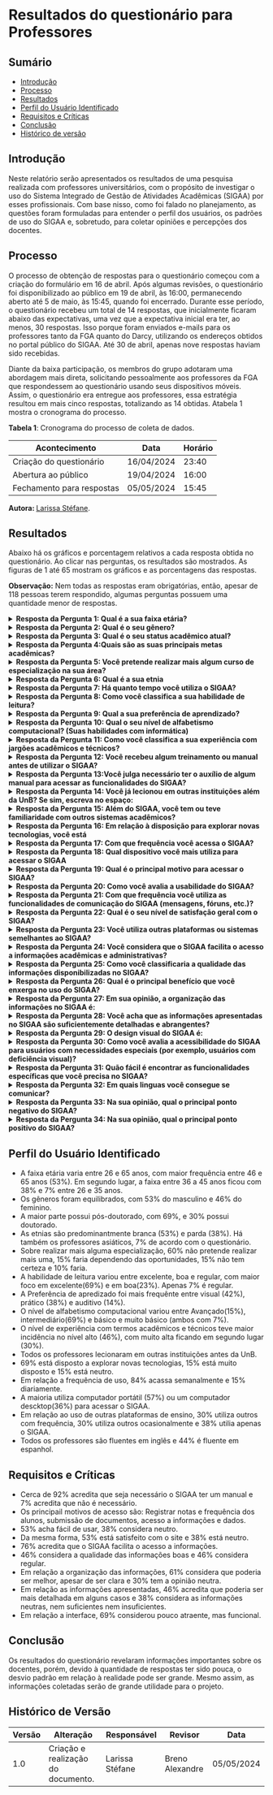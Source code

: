 # Resultados do questionário para Professores

## Sumário
* [Introdução](#Introdução)
* [Processo](#Processo)
* [Resultados](#Resultados)
* [Perfil do Usuário Identificado](#Perfil-do-Usuário-Identificado)
* [Requisitos e Críticas](#Requisitos-e-Críticas)
* [Conclusão](#Conclusão)
* [Histórico de versão](#Histórico-de-versão)

## Introdução

Neste relatório serão apresentados os resultados de uma pesquisa realizada com professores universitários, com o propósito de investigar o uso do Sistema Integrado de Gestão de Atividades Acadêmicas (SIGAA) por esses profissionais. Com base nisso, como foi falado no planejamento, as questões foram formuladas para entender o perfil dos usuários, os padrões de uso do SIGAA e, sobretudo, para coletar opiniões e percepções dos docentes.

## Processo

O processo de obtenção de respostas para o questionário começou com a criação do formulário em 16 de abril. Após algumas revisões, o questionário foi disponibilizado ao público em 19 de abril, às 16:00, permanecendo aberto até 5 de maio, às 15:45, quando foi encerrado. Durante esse período, o questionário recebeu um total de 14 respostas, que inicialmente ficaram abaixo das expectativas, uma vez que a expectativa inicial era ter, ao menos, 30 respostas. Isso porque foram enviados e-mails para os professores tanto da FGA quanto do Darcy, utilizando os endereços obtidos no portal público do SIGAA. Até 30 de abril, apenas nove respostas haviam sido recebidas.

Diante da baixa participação, os membros do grupo adotaram uma abordagem mais direta, solicitando pessoalmente aos professores da FGA que respondessem ao questionário usando seus dispositivos móveis. Assim, o questionário era entregue aos professores, essa estratégia resultou em mais cinco respostas, totalizando as 14 obtidas. Atabela 1 mostra o cronograma do processo.

**Tabela 1**: Cronograma do processo de coleta de dados.

| Acontecimento             | Data       | Horário |
| ------------------------- | ---------- | ------- |
| Criação do questionário   | 16/04/2024 | 23:40   |
| Abertura ao público       | 19/04/2024 | 16:00   |
| Fechamento para respostas | 05/05/2024 | 15:45   |

<b> Autora: </b> <a href="https://github.com/SkywalkerSupreme">Larissa Stéfane</a>.

## Resultados 
Abaixo há os gráficos e porcentagem relativos a cada resposta obtida no questionário. Ao clicar nas perguntas, os resultados são mostrados. As figuras de 1 até 65 mostram os gráficos e as porcentagens das respostas.

**Observação:** Nem todas as respostas eram obrigatórias, então, apesar de 118 pessoas terem respondido, algumas perguntas possuem uma quantidade menor de respostas.

<details>
  <summary size="20"><b> Resposta da Pergunta 1: Qual é a sua faixa etária? </b></summary> 

<div align="center">
    Figura 1: Porcentagem da resposta.
    <br>
    <img src="https://raw.githubusercontent.com/Interacao-Humano-Computador/2024.1-SIGAA/main/docs/Midia/NovasFotos/ResultadosQuestion%C3%A1riosDocentes/SlideDocentes1.png">
    <br>
     <b> Autora: </b> <a href="https://github.com/SkywalkerSupreme">Larissa Stéfane</a>.
    <br>
</div>

<div align="center">
    Figura 2: Gráfico da resposta.
    <br>
    <img src="https://raw.githubusercontent.com/Interacao-Humano-Computador/2024.1-SIGAA/main/docs/Midia/NovasFotos/ResultadosQuestion%C3%A1riosDocentes/ResultadosDocentes1.png">
    <br>
     <b> Autora: </b> <a href="https://github.com/SkywalkerSupreme">Larissa Stéfane</a>.
    <br>
</div>

  </details>

<details>
  <summary size="20"><b> Resposta da Pergunta 2: Qual é o seu gênero? </b></summary> 
<div align="center">
    Figura 3: Porcentagem da resposta.
    <br>
    <img src="https://raw.githubusercontent.com/Interacao-Humano-Computador/2024.1-SIGAA/main/docs/Midia/NovasFotos/ResultadosQuestion%C3%A1riosDocentes/SlideDocentes2.png">
    <br>
     <b> Autora: </b> <a href="https://github.com/SkywalkerSupreme">Larissa Stéfane</a>.
    <br>
</div>

<div align="center">
    Figura 4: Gráfico da resposta.
    <br>
    <img src="https://raw.githubusercontent.com/Interacao-Humano-Computador/2024.1-SIGAA/main/docs/Midia/NovasFotos/ResultadosQuestion%C3%A1riosDocentes/ResultadosDocentes2.png">
    <br>
     <b> Autora: </b> <a href="https://github.com/SkywalkerSupreme">Larissa Stéfane</a>.
    <br>
</div>
  

  </details>

  <details>
  <summary size="20"><b> Resposta da Pergunta 3: Qual é o seu status acadêmico atual? </b></summary> 

<div align="center">
    Figura 5: Porcentagem da resposta.
    <br>
    <img src="https://raw.githubusercontent.com/Interacao-Humano-Computador/2024.1-SIGAA/main/docs/Midia/NovasFotos/ResultadosQuestion%C3%A1riosDocentes/SlideDocentes3.png">
    <br>
     <b> Autora: </b> <a href="https://github.com/SkywalkerSupreme">Larissa Stéfane</a>.
    <br>
</div>

<div align="center">
    Figura 6: Gráfico da resposta.
    <br>
    <img src="https://raw.githubusercontent.com/Interacao-Humano-Computador/2024.1-SIGAA/main/docs/Midia/NovasFotos/ResultadosQuestion%C3%A1riosDocentes/ResultadosDocentes3.png">
    <br>
     <b> Autora: </b> <a href="https://github.com/SkywalkerSupreme">Larissa Stéfane</a>.
    <br>
</div>

  
  </details>

   <details>
  <summary size="20"><b> Resposta da Pergunta 4:Quais são as suas principais metas acadêmicas? </b></summary> 

<div align="center">
    Figura 7: Porcentagem da resposta.
    <br>
    <img src="https://raw.githubusercontent.com/Interacao-Humano-Computador/2024.1-SIGAA/main/docs/Midia/NovasFotos/ResultadosQuestion%C3%A1riosDocentes/SlideDocentes4.png">
    <br>
     <b> Autora: </b> <a href="https://github.com/SkywalkerSupreme">Larissa Stéfane</a>.
    <br>
</div>

<div align="center">
    Figura 8: Gráfico da resposta.
    <br>
    <img src="https://raw.githubusercontent.com/Interacao-Humano-Computador/2024.1-SIGAA/main/docs/Midia/NovasFotos/ResultadosQuestion%C3%A1riosDocentes/ResultadosDocentes4.png">
    <br>
     <b> Autora: </b> <a href="https://github.com/SkywalkerSupreme">Larissa Stéfane</a>.
    <br>
</div>

  </details>

  <details>
  <summary size="20"><b> Resposta da Pergunta 5: Você pretende realizar mais algum curso de especialização na sua área? </b></summary> 

<div align="center">
    Figura 9: Porcentagem da resposta.
    <br>
    <img src="https://raw.githubusercontent.com/Interacao-Humano-Computador/2024.1-SIGAA/main/docs/Midia/NovasFotos/ResultadosQuestion%C3%A1riosDocentes/SlideDocentes5.png">
    <br>
     <b> Autora: </b> <a href="https://github.com/SkywalkerSupreme">Larissa Stéfane</a>.
    <br>
</div>

<div align="center">
    Figura 10: Gráfico da resposta.
    <br>
    <img src="https://raw.githubusercontent.com/Interacao-Humano-Computador/2024.1-SIGAA/main/docs/Midia/NovasFotos/ResultadosQuestion%C3%A1riosDocentes/ResultadosDocentes5.png">
    <br>
     Fonte: Larissa Stéfane
    <br>
</div>



  </details>

  <details>
  <summary size="20"><b> Resposta da Pergunta 6: Qual é a sua etnia </b></summary> 

<div align="center">
    Figura 11: Porcentagem da resposta.
    <br>
    <img src="https://raw.githubusercontent.com/Interacao-Humano-Computador/2024.1-SIGAA/main/docs/Midia/NovasFotos/ResultadosQuestion%C3%A1riosDocentes/SlideDocentes6.png">
    <br>
     <b> Autora: </b> <a href="https://github.com/SkywalkerSupreme">Larissa Stéfane</a>.
    <br>
</div>

<div align="center">
    Figura 12: Gráfico da resposta.
    <br>
    <img src="https://raw.githubusercontent.com/Interacao-Humano-Computador/2024.1-SIGAA/main/docs/Midia/NovasFotos/ResultadosQuestion%C3%A1riosDocentes/ResultadosDocentes6.png">
    <br>
     <b> Autora: </b> <a href="https://github.com/SkywalkerSupreme">Larissa Stéfane</a>.
    <br>
</div>

  </details>

  <details>
  <summary size="20"><b> Resposta da Pergunta 7: Há quanto tempo você utiliza o SIGAA? </b></summary> 

<div align="center">
    Figura 13: Porcentagem da resposta.
    <br>
    <img src="https://raw.githubusercontent.com/Interacao-Humano-Computador/2024.1-SIGAA/main/docs/Midia/NovasFotos/ResultadosQuestion%C3%A1riosDocentes/SlideDocentes7.png">
    <br>
     <b> Autora: </b> <a href="https://github.com/SkywalkerSupreme">Larissa Stéfane</a>.
    <br>
</div>

<div align="center">
    Figura 14: Gráfico da resposta.
    <br>
    <img src="https://raw.githubusercontent.com/Interacao-Humano-Computador/2024.1-SIGAA/main/docs/Midia/NovasFotos/ResultadosQuestion%C3%A1riosDocentes/ResultadosDocentes7.png">
    <br>
     <b> Autora: </b> <a href="https://github.com/SkywalkerSupreme">Larissa Stéfane</a>.
    <br>
</div>


  </details>

  <details>
  <summary size="20"><b> Resposta da Pergunta 8: Como você classifica a sua habilidade de leitura? </b></summary> 

<div align="center">
    Figura 15: Porcentagem da resposta.
    <br>
    <img src="https://raw.githubusercontent.com/Interacao-Humano-Computador/2024.1-SIGAA/main/docs/Midia/NovasFotos/ResultadosQuestion%C3%A1riosDocentes/SlideDocentes8.png">
    <br>
     <b> Autora: </b> <a href="https://github.com/SkywalkerSupreme">Larissa Stéfane</a>.
    <br>
</div>

<div align="center">
    Figura 16: Gráfico da resposta.
    <br>
    <img src="https://raw.githubusercontent.com/Interacao-Humano-Computador/2024.1-SIGAA/main/docs/Midia/NovasFotos/ResultadosQuestion%C3%A1riosDocentes/ResultadosDocentes8.png">
    <br>
    <b> Autora: </b> <a href="https://github.com/SkywalkerSupreme">Larissa Stéfane</a>.
    <br>
</div>

  

  </details>

  <details>
  <summary size="20"><b> Resposta da Pergunta 9: Qual a sua preferência de aprendizado? </b></summary> 


<div align="center">
    Figura 17: Porcentagem da resposta.
    <br>
    <img src="https://raw.githubusercontent.com/Interacao-Humano-Computador/2024.1-SIGAA/main/docs/Midia/NovasFotos/ResultadosQuestion%C3%A1riosDocentes/SlideDocentes9.png">
    <br>
     <b> Autora: </b> <a href="https://github.com/SkywalkerSupreme">Larissa Stéfane</a>.
    <br>
</div>

<div align="center">
    Figura 18: Gráfico da resposta.
    <br>
    <img src="https://raw.githubusercontent.com/Interacao-Humano-Computador/2024.1-SIGAA/main/docs/Midia/NovasFotos/ResultadosQuestion%C3%A1riosDocentes/ResultadosDocentes9.png">
    <br>
     <b> Autora: </b> <a href="https://github.com/SkywalkerSupreme">Larissa Stéfane</a>.
    <br>
</div>


  </details>

  <details>
  <summary size="20"><b> Resposta da Pergunta 10: Qual o seu nível de alfabetismo computacional? (Suas habilidades com informática) </b></summary> 


<div align="center">
    Figura 19: Porcentagem da resposta.
    <br>
    <img src="https://raw.githubusercontent.com/Interacao-Humano-Computador/2024.1-SIGAA/main/docs/Midia/NovasFotos/ResultadosQuestion%C3%A1riosDocentes/SlideDocentes10.png">
    <br>
     <b> Autora: </b> <a href="https://github.com/SkywalkerSupreme">Larissa Stéfane</a>.
    <br>
</div>

<div align="center">
    Figura 20: Gráfico da resposta.
    <br>
    <img src="https://raw.githubusercontent.com/Interacao-Humano-Computador/2024.1-SIGAA/main/docs/Midia/NovasFotos/ResultadosQuestion%C3%A1riosDocentes/ResultadosDocentes10.png">
    <br>
     <b> Autora: </b> <a href="https://github.com/SkywalkerSupreme">Larissa Stéfane</a>.
    <br>
</div>


  </details>


  <details>
  <summary size="20"><b> Resposta da Pergunta 11: Como você classifica a sua experiência com jargões acadêmicos e técnicos? </b></summary> 

<div align="center">
    Figura 21: Porcentagem da resposta.
    <br>
    <img src="https://raw.githubusercontent.com/Interacao-Humano-Computador/2024.1-SIGAA/main/docs/Midia/NovasFotos/ResultadosQuestion%C3%A1riosDocentes/SlideDocentes11.png">
    <br>
    <b> Autora: </b> <a href="https://github.com/SkywalkerSupreme">Larissa Stéfane</a>.
    <br>
</div>

<div align="center">
    Figura 22: Gráfico da resposta.
    <br>
    <img src="https://raw.githubusercontent.com/Interacao-Humano-Computador/2024.1-SIGAA/main/docs/Midia/NovasFotos/ResultadosQuestion%C3%A1riosDocentes/ResultadosDocentes11.png">
    <br>
     <b> Autora: </b> <a href="https://github.com/SkywalkerSupreme">Larissa Stéfane</a>.
    <br>
</div>


  </details>

  <details>
  <summary size="20"><b> Resposta da Pergunta 12: Você recebeu algum treinamento ou manual antes de utilizar o SIGAA? </b></summary> 

<div align="center">
    Figura 23: Porcentagem da resposta.
    <br>
    <img src="https://raw.githubusercontent.com/Interacao-Humano-Computador/2024.1-SIGAA/main/docs/Midia/NovasFotos/ResultadosQuestion%C3%A1riosDocentes/SlideDocentes12.png">
    <br>
     <b> Autora: </b> <a href="https://github.com/SkywalkerSupreme">Larissa Stéfane</a>.
    <br>
</div>

<div align="center">
    Figura 24: Gráfico da resposta.
    <br>
    <img src="https://raw.githubusercontent.com/Interacao-Humano-Computador/2024.1-SIGAA/main/docs/Midia/NovasFotos/ResultadosQuestion%C3%A1riosDocentes/ResultadosDocentes12.png">
    <br>
     <b> Autora: </b> <a href="https://github.com/SkywalkerSupreme">Larissa Stéfane</a>.
    <br>
</div>



  </details>

  <details>
  <summary size="20"><b> Resposta da Pergunta 13:Você julga necessário ter o auxílio de algum manual para acessar as funcionalidades do SIGAA? </b></summary> 

<div align="center">
    Figura 25: Porcentagem da resposta.
    <br>
    <img src="https://raw.githubusercontent.com/Interacao-Humano-Computador/2024.1-SIGAA/main/docs/Midia/NovasFotos/ResultadosQuestion%C3%A1riosDocentes/SlideDocentes13.png">
    <br>
     <b> Autora: </b> <a href="https://github.com/SkywalkerSupreme">Larissa Stéfane</a>.
    <br>
</div>

<div align="center">
    Figura 26: Gráfico da resposta.
    <br>
    <img src="https://raw.githubusercontent.com/Interacao-Humano-Computador/2024.1-SIGAA/main/docs/Midia/NovasFotos/ResultadosQuestion%C3%A1riosDocentes/ResultadosDocentes13.png">
    <br>
     <b> Autora: </b> <a href="https://github.com/SkywalkerSupreme">Larissa Stéfane</a>.
    <br>
</div>


  </details>

  <details>
  <summary size="20"><b> Resposta da Pergunta 14: Você já lecionou em outras instituições além da UnB? Se sim, escreva no espaço: </b></summary> 


<div align="center">
    Figura 27: Porcentagem da resposta.
    <br>
    <img src="https://raw.githubusercontent.com/Interacao-Humano-Computador/2024.1-SIGAA/main/docs/Midia/NovasFotos/ResultadosQuestion%C3%A1riosDocentes/SlideDocentes14.png">
    <br>
     <b> Autora: </b> <a href="https://github.com/SkywalkerSupreme">Larissa Stéfane</a>.
    <br>
</div>

<div align="center">
    Figura 28: Gráfico da resposta.
    <br>
    <img src="https://raw.githubusercontent.com/Interacao-Humano-Computador/2024.1-SIGAA/main/docs/Midia/NovasFotos/ResultadosQuestion%C3%A1riosDocentes/ResultadosDocentes14.png">
    <br>
     <b> Autora: </b> <a href="https://github.com/SkywalkerSupreme">Larissa Stéfane</a>.
    <br>
</div>

**As instiuições que os professores já lecionaram são**: 

- Universidade Católica de Brasília;
- UNICEUB;
- USP, Unesp
- UTFPR;
- UFS;
- UNESC;
- IESB;
- Instituto Líbano;
- UNOPAR;


  </details>

  <details>
  <summary size="20"><b> Resposta da Pergunta 15: Além do SIGAA, você tem ou teve familiaridade com outros sistemas acadêmicos? </b></summary> 

<div align="center">
    Figura 29: Porcentagem da resposta.
    <br>
    <img src="https://raw.githubusercontent.com/Interacao-Humano-Computador/2024.1-SIGAA/main/docs/Midia/NovasFotos/ResultadosQuestion%C3%A1riosDocentes/SlideDocentes15.png">
    <br>
     <b> Autora: </b> <a href="https://github.com/SkywalkerSupreme">Larissa Stéfane</a>.
    <br>
</div>

<div align="center">
    Figura 30: Gráfico da resposta.
    <br>
    <img src="https://raw.githubusercontent.com/Interacao-Humano-Computador/2024.1-SIGAA/main/docs/Midia/NovasFotos/ResultadosQuestion%C3%A1riosDocentes/ResultadosDocentes15.png">
    <br>
     <b> Autora: </b> <a href="https://github.com/SkywalkerSupreme">Larissa Stéfane</a>.
    <br>
</div>



  </details>

  <details>
  <summary size="20"><b> Resposta da Pergunta 16: Em relação à disposição para explorar novas tecnologias, você está </b></summary> 

<div align="center">
    Figura 31: Porcentagem da resposta.
    <br>
    <img src="https://raw.githubusercontent.com/Interacao-Humano-Computador/2024.1-SIGAA/main/docs/Midia/NovasFotos/ResultadosQuestion%C3%A1riosDocentes/SlideDocentes16.png">
    <br>
     <b> Autora: </b> <a href="https://github.com/SkywalkerSupreme">Larissa Stéfane</a>.
    <br>
</div>

<div align="center">
    Figura 32: Gráfico da resposta.
    <br>
    <img src="https://raw.githubusercontent.com/Interacao-Humano-Computador/2024.1-SIGAA/main/docs/Midia/NovasFotos/ResultadosQuestion%C3%A1riosDocentes/ResultadosDocentes16.png">
    <br>
     <b> Autora: </b> <a href="https://github.com/SkywalkerSupreme">Larissa Stéfane</a>.
    <br>
</div>



  </details>
 
  
  <details>
  <summary size="20"><b> Resposta da Pergunta 17: Com que frequência você acessa o SIGAA? </b></summary> 

<div align="center">
    Figura 33: Porcentagem da resposta.
    <br>
    <img src="https://raw.githubusercontent.com/Interacao-Humano-Computador/2024.1-SIGAA/main/docs/Midia/NovasFotos/ResultadosQuestion%C3%A1riosDocentes/SlideDocentes17.png">
    <br>
     <b> Autora: </b> <a href="https://github.com/SkywalkerSupreme">Larissa Stéfane</a>.
    <br>
</div>

<div align="center">
    Figura 34: Gráfico da resposta.
    <br>
    <img src="https://raw.githubusercontent.com/Interacao-Humano-Computador/2024.1-SIGAA/main/docs/Midia/NovasFotos/ResultadosQuestion%C3%A1riosDocentes/ResultadosDocentes17.png">
    <br>
     <b> Autora: </b> <a href="https://github.com/SkywalkerSupreme">Larissa Stéfane</a>.
    <br>
</div>



  </details>

  <details>
  <summary size="20"><b> Resposta da Pergunta 18: Qual dispositivo você mais utiliza para acessar o SIGAA </b></summary> 

<div align="center">
    Figura 35: Porcentagem da resposta.
    <br>
    <img src="https://raw.githubusercontent.com/Interacao-Humano-Computador/2024.1-SIGAA/main/docs/Midia/NovasFotos/ResultadosQuestion%C3%A1riosDocentes/SlideDocentes18.png">
    <br>
     <b> Autora: </b> <a href="https://github.com/SkywalkerSupreme">Larissa Stéfane</a>.
    <br>
</div>

<div align="center">
    Figura 36: Gráfico da resposta.
    <br>
    <img src="https://raw.githubusercontent.com/Interacao-Humano-Computador/2024.1-SIGAA/main/docs/Midia/NovasFotos/ResultadosQuestion%C3%A1riosDocentes/ResultadosDocentes18.png">
    <br>
     <b> Autora: </b> <a href="https://github.com/SkywalkerSupreme">Larissa Stéfane</a>.
    <br>
</div>


  </details>

  <details>
  <summary size="20"><b> Resposta da Pergunta 19: Qual é o principal motivo para acessar o SIGAA? </b></summary> 

<div align="center">
    Figura 37: Porcentagem da resposta.
    <br>
    <img src="https://raw.githubusercontent.com/Interacao-Humano-Computador/2024.1-SIGAA/main/docs/Midia/NovasFotos/ResultadosQuestion%C3%A1riosDocentes/SlideDocentes19.png">
    <br>
     <b> Autora: </b> <a href="https://github.com/SkywalkerSupreme">Larissa Stéfane</a>.
    <br>
</div>

<div align="center">
    Figura 38: Gráfico da resposta.
    <br>
    <img src="https://raw.githubusercontent.com/Interacao-Humano-Computador/2024.1-SIGAA/main/docs/Midia/NovasFotos/ResultadosQuestion%C3%A1riosDocentes/ResultadosDocentes19.png">
    <br>
     <b> Autora: </b> <a href="https://github.com/SkywalkerSupreme">Larissa Stéfane</a>.
    <br>
</div>

  </details>


  <details>
  <summary size="20"><b> Resposta da Pergunta 20: Como você avalia a usabilidade do SIGAA? </b></summary> 

  <div align="center">
    Figura 39: Porcentagem da resposta.
    <br>
    <img src="https://raw.githubusercontent.com/Interacao-Humano-Computador/2024.1-SIGAA/main/docs/Midia/NovasFotos/ResultadosQuestion%C3%A1riosDocentes/SlideDocentes20.png">
    <br>
     <b> Autora: </b> <a href="https://github.com/SkywalkerSupreme">Larissa Stéfane</a>.
    <br>
</div>

<div align="center">
    Figura 40: Gráfico da resposta.
    <br>
    <img src="https://raw.githubusercontent.com/Interacao-Humano-Computador/2024.1-SIGAA/main/docs/Midia/NovasFotos/ResultadosQuestion%C3%A1riosDocentes/ResultadosDocentes20.png">
    <br>
     <b> Autora: </b> <a href="https://github.com/SkywalkerSupreme">Larissa Stéfane</a>.
    <br>
</div>

  </details>

  <details>
  <summary size="20"><b> Resposta da Pergunta 21: Com que frequência você utiliza as funcionalidades de comunicação do SIGAA (mensagens, fóruns, etc.)? </b></summary> 

  <div align="center">
    Figura 41: Porcentagem da resposta.
    <br>
    <img src="https://raw.githubusercontent.com/Interacao-Humano-Computador/2024.1-SIGAA/main/docs/Midia/NovasFotos/ResultadosQuestion%C3%A1riosDocentes/SlideDocentes21.png">
    <br>
     <b> Autora: </b> <a href="https://github.com/SkywalkerSupreme">Larissa Stéfane</a>.
    <br>
</div>

<div align="center">
    Figura 42: Gráfico da resposta.
    <br>
    <img src="https://raw.githubusercontent.com/Interacao-Humano-Computador/2024.1-SIGAA/main/docs/Midia/NovasFotos/ResultadosQuestion%C3%A1riosDocentes/ResultadosDocentes21.png">
    <br>
     <b> Autora: </b> <a href="https://github.com/SkywalkerSupreme">Larissa Stéfane</a>.
    <br>
</div>
</details>

  <details>
  <summary size="20"><b> Resposta da Pergunta 22: Qual é o seu nível de satisfação geral com o SIGAA? </b></summary> 

 <div align="center">
    Figura 43: Porcentagem da resposta.
    <br>
    <img src="https://raw.githubusercontent.com/Interacao-Humano-Computador/2024.1-SIGAA/main/docs/Midia/NovasFotos/ResultadosQuestion%C3%A1riosDocentes/SlideDocentes23.png">
    <br>
     <b> Autora: </b> <a href="https://github.com/SkywalkerSupreme">Larissa Stéfane</a>.
    <br>
</div>

<div align="center">
    Figura 44: Gráfico da resposta.
    <br>
    <img src="https://raw.githubusercontent.com/Interacao-Humano-Computador/2024.1-SIGAA/main/docs/Midia/NovasFotos/ResultadosQuestion%C3%A1riosDocentes/ResultadosDocentes22.png">
    <br>
     <b> Autora: </b> <a href="https://github.com/SkywalkerSupreme">Larissa Stéfane</a>.
    <br>
</div>

  </details>

  <details>
  <summary size="20"><b> Resposta da Pergunta 23: Você utiliza outras plataformas ou sistemas semelhantes ao SIGAA? </b></summary> 

<div align="center">
    Figura 45: Porcentagem da resposta.
    <br>
    <img src="https://raw.githubusercontent.com/Interacao-Humano-Computador/2024.1-SIGAA/main/docs/Midia/NovasFotos/ResultadosQuestion%C3%A1riosDocentes/SlideDocentes24.png">
    <br>
     <b> Autora: </b> <a href="https://github.com/SkywalkerSupreme">Larissa Stéfane</a>.
    <br>
</div>

<div align="center">
    Figura 46: Gráfico da resposta.
    <br>
    <img src="https://raw.githubusercontent.com/Interacao-Humano-Computador/2024.1-SIGAA/main/docs/Midia/NovasFotos/ResultadosQuestion%C3%A1riosDocentes/ResultadosDocentes23.png">
    <br>
     <b> Autora: </b> <a href="https://github.com/SkywalkerSupreme">Larissa Stéfane</a>.
    <br>
</div>


  </details>

  <details>
  <summary size="20"><b> Resposta da Pergunta 24: Você considera que o SIGAA facilita o acesso a informações acadêmicas e administrativas? </b></summary> 

<div align="center">
    Figura 47: Porcentagem da resposta.
    <br>
    <img src="https://raw.githubusercontent.com/Interacao-Humano-Computador/2024.1-SIGAA/main/docs/Midia/NovasFotos/ResultadosQuestion%C3%A1riosDocentes/SlideDocentes25.png">
    <br>
     <b> Autora: </b> <a href="https://github.com/SkywalkerSupreme">Larissa Stéfane</a>.
    <br>
</div>

<div align="center">
    Figura 48: Gráfico da resposta.
    <br>
    <img src="https://raw.githubusercontent.com/Interacao-Humano-Computador/2024.1-SIGAA/main/docs/Midia/NovasFotos/ResultadosQuestion%C3%A1riosDocentes/ResultadosDocentes24.png">
    <br>
     <b> Autora: </b> <a href="https://github.com/SkywalkerSupreme">Larissa Stéfane</a>.
    <br>
</div>


  </details>

  <details>
  <summary size="20"><b> Resposta da Pergunta 25: Como você classificaria a qualidade das informações disponibilizadas no SIGAA? </b></summary> 

<div align="center">
    Figura 49: Porcentagem da resposta.
    <br>
    <img src="https://raw.githubusercontent.com/Interacao-Humano-Computador/2024.1-SIGAA/main/docs/Midia/NovasFotos/ResultadosQuestion%C3%A1riosDocentes/SlideDocentes26.png">
    <br>
     <b> Autora: </b> <a href="https://github.com/SkywalkerSupreme">Larissa Stéfane</a>.
    <br>
</div>

<div align="center">
    Figura 50: Gráfico da resposta.
    <br>
    <img src="https://raw.githubusercontent.com/Interacao-Humano-Computador/2024.1-SIGAA/main/docs/Midia/NovasFotos/ResultadosQuestion%C3%A1riosDocentes/ResultadosDocentes25.png">
    <br>
     <b> Autora: </b> <a href="https://github.com/SkywalkerSupreme">Larissa Stéfane</a>.
    <br>
</div>


  </details>

  <details>
  <summary size="20"><b> Resposta da Pergunta 26: Qual é o principal benefício que você enxerga no uso do SIGAA? </b></summary> 

<div align="center">
    Figura 51: Porcentagem da resposta.
    <br>
    <img src="https://raw.githubusercontent.com/Interacao-Humano-Computador/2024.1-SIGAA/main/docs/Midia/NovasFotos/ResultadosQuestion%C3%A1riosDocentes/SlideDocentes27.png">
    <br>
     <b> Autora: </b> <a href="https://github.com/SkywalkerSupreme">Larissa Stéfane</a>.
    <br>
</div>

<div align="center">
    Figura 52: Gráfico da resposta.
    <br>
    <img src="https://raw.githubusercontent.com/Interacao-Humano-Computador/2024.1-SIGAA/main/docs/Midia/NovasFotos/ResultadosQuestion%C3%A1riosDocentes/ResultadosDocentes26.png">
    <br>
     <b> Autora: </b> <a href="https://github.com/SkywalkerSupreme">Larissa Stéfane</a>.
    <br>
</div>


  </details>

  <details>
  <summary size="20"><b> Resposta da Pergunta 27: Em sua opinião, a organização das informações no SIGAA é: </b></summary> 

<div align="center">
    Figura 53: Porcentagem da resposta.
    <br>
    <img src="https://raw.githubusercontent.com/Interacao-Humano-Computador/2024.1-SIGAA/main/docs/Midia/NovasFotos/ResultadosQuestion%C3%A1riosDocentes/SlideDocentes28.png">
    <br>
     <b> Autora: </b> <a href="https://github.com/SkywalkerSupreme">Larissa Stéfane</a>.
    <br>
</div>

<div align="center">
    Figura 54: Gráfico da resposta.
    <br>
    <img src="https://raw.githubusercontent.com/Interacao-Humano-Computador/2024.1-SIGAA/main/docs/Midia/NovasFotos/ResultadosQuestion%C3%A1riosDocentes/ResultadosDocentes27.png">
    <br>
     <b> Autora: </b> <a href="https://github.com/SkywalkerSupreme">Larissa Stéfane</a>.
    <br>
</div>



  </details>

  
  <details>
  <summary size="20"><b> Resposta da Pergunta 28: Você acha que as informações apresentadas no SIGAA são suficientemente detalhadas e abrangentes? </b></summary> 

<div align="center">
    Figura 55: Porcentagem da resposta.
    <br>
    <img src="https://raw.githubusercontent.com/Interacao-Humano-Computador/2024.1-SIGAA/main/docs/Midia/NovasFotos/ResultadosQuestion%C3%A1riosDocentes/SlideDocentes29.png">
    <br>
     <b> Autora: </b> <a href="https://github.com/SkywalkerSupreme">Larissa Stéfane</a>.
    <br>
</div>

<div align="center">
    Figura 56: Gráfico da resposta.
    <br>
    <img src="https://raw.githubusercontent.com/Interacao-Humano-Computador/2024.1-SIGAA/main/docs/Midia/NovasFotos/ResultadosQuestion%C3%A1riosDocentes/ResultadosDocentes28.png">
    <br>
     <b> Autora: </b> <a href="https://github.com/SkywalkerSupreme">Larissa Stéfane</a>.
    <br>
</div>



  </details>

  
  <details>
  <summary size="20"><b> Resposta da Pergunta 29: O design visual do SIGAA é: </b></summary> 

<div align="center">
    Figura 57: Porcentagem da resposta.
    <br>
    <img src="https://raw.githubusercontent.com/Interacao-Humano-Computador/2024.1-SIGAA/main/docs/Midia/NovasFotos/ResultadosQuestion%C3%A1riosDocentes/SlideDocentes30.png">
    <br>
     <b> Autora: </b> <a href="https://github.com/SkywalkerSupreme">Larissa Stéfane</a>.
    <br>
</div>

<div align="center">
    Figura 58: Gráfico da resposta.
    <br>
    <img src="https://raw.githubusercontent.com/Interacao-Humano-Computador/2024.1-SIGAA/main/docs/Midia/NovasFotos/ResultadosQuestion%C3%A1riosDocentes/ResultadosDocentes29.png">
    <br>
     <b> Autora: </b> <a href="https://github.com/SkywalkerSupreme">Larissa Stéfane</a>.
    <br>
</div>


  </details>

  
  <details>
  <summary size="20"><b> Resposta da Pergunta 30: Como você avalia a acessibilidade do SIGAA para usuários com necessidades especiais (por exemplo, usuários com deficiência visual)? </b></summary> 
    
<div align="center">
    Figura 59: Porcentagem da resposta.
    <br>
    <img src="https://raw.githubusercontent.com/Interacao-Humano-Computador/2024.1-SIGAA/main/docs/Midia/NovasFotos/ResultadosQuestion%C3%A1riosDocentes/SlideDocentes31.png">
    <br>
     <b> Autora: </b> <a href="https://github.com/SkywalkerSupreme">Larissa Stéfane</a>.
    <br>
</div>

<div align="center">
    Figura 60: Gráfico da resposta.
    <br>
    <img src="https://raw.githubusercontent.com/Interacao-Humano-Computador/2024.1-SIGAA/main/docs/Midia/NovasFotos/ResultadosQuestion%C3%A1riosDocentes/ResultadosDocentes30.png">
    <br>
     <b> Autora: </b> <a href="https://github.com/SkywalkerSupreme">Larissa Stéfane</a>.
    <br>
</div>


</details>

  <details>
  <summary size="20"><b> Resposta da Pergunta 31: Quão fácil é encontrar as funcionalidades específicas que você precisa no SIGAA? </b></summary> 


<div align="center">
    Figura 61: Gráfico da resposta.
    <br>
    <img src="https://raw.githubusercontent.com/Interacao-Humano-Computador/2024.1-SIGAA/main/docs/Midia/NovasFotos/ResultadosQuestion%C3%A1riosDocentes/SlideDocentes32.png">
    <br>
     <b> Autora: </b> <a href="https://github.com/SkywalkerSupreme">Larissa Stéfane</a>.
    <br>
</div>

<div align="center">
    Figura 62: Gráfico da resposta.
    <br>
    <img src="https://raw.githubusercontent.com/Interacao-Humano-Computador/2024.1-SIGAA/main/docs/Midia/NovasFotos/ResultadosQuestion%C3%A1riosDocentes/ResultadosDocentes31.png">
    <br>
     <b> Autora: </b> <a href="https://github.com/SkywalkerSupreme">Larissa Stéfane</a>.
    <br>
</div>


</details>

  <details>
  <summary size="20"><b> Resposta da Pergunta 32: Em quais linguas você consegue se comunicar? </b></summary> 

**Observação:** Como as respostas não eram obrigatórias, têm se a opção do "português" com o intúito de saber quantos responderam essa pergunta, por exemplo 13 responderam essa pergunta, desses, 13 falam ingês fluentemente. 

<div align="center">
    Figura 63: Gráfico da resposta.
    <br>
    <img src="https://raw.githubusercontent.com/Interacao-Humano-Computador/2024.1-SIGAA/main/docs/Midia/NovasFotos/ResultadosQuestion%C3%A1riosDocentes/ResultadosDocentes32.png">
    <br>
     <b> Autora: </b> <a href="https://github.com/SkywalkerSupreme">Larissa Stéfane</a>.
    <br>
</div>


</details>

  <details>
  <summary size="20"><b> Resposta da Pergunta 33: Na sua opinião, qual o principal ponto negativo do SIGAA? </b></summary> 


<div align="center">
    Figura 64: Gráfico da resposta.
    <br>
    <img src="https://raw.githubusercontent.com/Interacao-Humano-Computador/2024.1-SIGAA/main/docs/Midia/NovasFotos/ResultadosQuestion%C3%A1riosDocentes/SlideDocentes33.png">
    <br>
     <b> Autora: </b> <a href="https://github.com/SkywalkerSupreme">Larissa Stéfane</a>.
    <br>
</div>

</details>

  <details>
  <summary size="20"><b> Resposta da Pergunta 34: Na sua opinião, qual o principal ponto positivo do SIGAA? </b></summary> 


<div align="center">
    Figura 65: Gráfico da resposta.
    <br>
    <img src="https://raw.githubusercontent.com/Interacao-Humano-Computador/2024.1-SIGAA/main/docs/Midia/NovasFotos/ResultadosQuestion%C3%A1riosDocentes/SlideDocentes34.png">
    <br>
     <b> Autora: </b> <a href="https://github.com/SkywalkerSupreme">Larissa Stéfane</a>.
    <br>
</div>

</details>

## Perfil do Usuário Identificado

- A faixa etária varia entre 26 e 65 anos, com maior frequência entre 46 e 65 anos (53%). Em segundo lugar, a faixa entre 36 a 45 anos ficou com 38% e 7% entre 26 e 35 anos.  
- Os gêneros foram equilibrados, com 53% do masculino e 46% do feminino.
- A maior parte possui pós-doutorado, com 69%, e 30% possui doutorado.
- As etnias são predominantmente branca (53%) e parda (38%). Há também os professores asiáticos, 7% de acordo com o questionário.
- Sobre realizar mais alguma especialização, 60% não pretende realizar mais uma, 15% faria dependendo das oportunidades, 15% não tem certeza e 10% faria.
- A habilidade de leitura variou entre excelente, boa e regular, com maior foco em excelente(69%) e em boa(23%).  Apenas 7% é regular.
- A Preferência de apredizado foi mais frequênte entre visual (42%), prático (38%) e auditivo (14%).
- O nível de alfabetismo computacional variou entre Avançado(15%), intermediário(69%) e básico e muito básico (ambos com 7%).
- O nível de experiência com termos acadêmicos e técnicos teve maior incidência no nível alto (46%), com muito alta ficando em segundo lugar (30%).
- Todos os professores lecionaram em outras instituições antes da UnB.
- 69% está disposto a explorar novas tecnologias, 15% está muito disposto e 15% está neutro.
- Em relação a frequência de uso, 84% acassa semanalmente e 15% diariamente.
-  A maioria utiliza computador portátil (57%) ou um computador descktop(36%) para acessar o SIGAA.
-  Em relação ao uso de outras plataformas de ensino, 30% utiliza outros com frequência, 30% utiliza outros ocasionalmente e 38% utilia apenas o SIGAA.
-  Todos os professores são fluentes em inglês e 44% é fluente em espanhol.

## Requisitos e Críticas

- Cerca de 92% acredita que seja necessário o SIGAA ter um manual e 7% acredita que não é necessário.
- Os principail motivos de acesso são: Registrar notas e frequência dos alunos, submissão de documentos, acesso a informações e dados.
- 53% acha fácil de usar, 38% considera neutro.
- Da mesma forma, 53% está satisfeito com o site e 38% está neutro.
- 76% acredita que o SIGAA facilita o acesso a informações.
- 46% considera a qualidade das informações boas e 46% considera regular.
- Em relação a organização das informações, 61% considera que poderia ser melhor, apesar de ser clara e 30% tem a opinião neutra.
- Em relação as informações apresentadas, 46% acredita que poderia ser mais detalhada em alguns casos e 38% considera as informações neutras, nem suficientes nem insuficientes.
- Em relação a interface, 69% considerou pouco atraente, mas funcional.

## Conclusão

Os resultados do questionário revelaram informações importantes sobre os docentes, porém, devido à quantidade de respostas ter sido pouca, o desvio padrão em relação à realidade pode ser grande. Mesmo assim, as informações coletadas serão de grande utilidade para o projeto.  

## Histórico de Versão
| Versão | Alteração | Responsável | Revisor | Data |
| - | - | - | - | - |
| 1.0 | Criação e realização do documento. | Larissa Stéfane | Breno Alexandre | 05/05/2024 |
